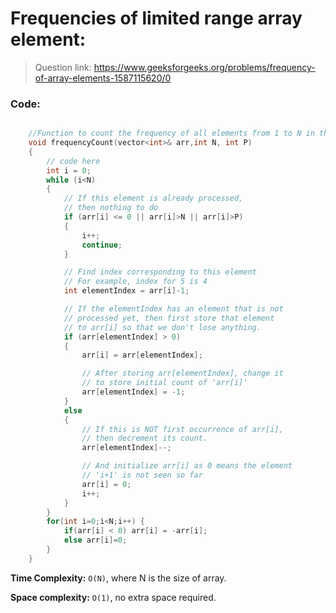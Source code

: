 # Frequencies of limited range array element:

> Question link:
> https://www.geeksforgeeks.org/problems/frequency-of-array-elements-1587115620/0

### Code:

```C++

    //Function to count the frequency of all elements from 1 to N in the array.
    void frequencyCount(vector<int>& arr,int N, int P)
    {
        // code here
        int i = 0;
        while (i<N)
        {
            // If this element is already processed,
            // then nothing to do
            if (arr[i] <= 0 || arr[i]>N || arr[i]>P)
            {
                i++;
                continue;
            }

            // Find index corresponding to this element
            // For example, index for 5 is 4
            int elementIndex = arr[i]-1;

            // If the elementIndex has an element that is not
            // processed yet, then first store that element
            // to arr[i] so that we don't lose anything.
            if (arr[elementIndex] > 0)
            {
                arr[i] = arr[elementIndex];

                // After storing arr[elementIndex], change it
                // to store initial count of 'arr[i]'
                arr[elementIndex] = -1;
            }
            else
            {
                // If this is NOT first occurrence of arr[i],
                // then decrement its count.
                arr[elementIndex]--;

                // And initialize arr[i] as 0 means the element
                // 'i+1' is not seen so far
                arr[i] = 0;
                i++;
            }
        }
        for(int i=0;i<N;i++) {
            if(arr[i] < 0) arr[i] = -arr[i];
            else arr[i]=0;
        }
    }


```

**Time Complexity:** `O(N)`, where N is the size of array.

**Space complexity:** `O(1)`, no extra space required.
